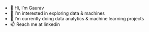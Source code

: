 - 👋 Hi, I’m Gaurav
- 👀 I’m interested in exploring data & machines
- 🌱 I’m currently doing data analytics & machine learning projects
- 📫 Reach me at linkedin

<!---
gg-91/gg-91 is a ✨ special ✨ repository because its `README.md` (this file) appears on your GitHub profile.
You can click the Preview link to take a look at your changes.
--->
